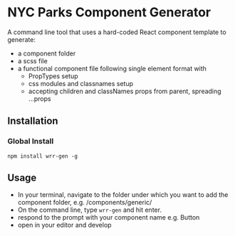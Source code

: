 # NYC Parks Component Generator

A command line tool that uses a hard-coded React component template to generate:

- a component folder
- a scss file
- a functional component file following single element format with
  - PropTypes setup
  - css modules and classnames setup
  - accepting children and classNames props from parent, spreading ...props

## Installation

### Global Install

`npm install wrr-gen -g`

## Usage

- In your terminal, navigate to the folder under which you want to add the component folder, e.g. /components/generic/
- On the command line, type ```wrr-gen``` and hit enter.
- respond to the prompt with your component name e.g. Button
- open in your editor and develop
